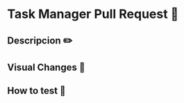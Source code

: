 <!-- 
Welcome, if you got here, that means you are going to make your first pull request, please add as much information as you can
to explain your changes
-->
# Task Manager Pull Request 📅

## Descripcion ✏️
<!-- Brief description of your changes, what does it do -->

## Visual Changes 🎨
<!-- OPTIONAL -->
<!-- Does your PR include visual changes ? Please add screenshots-->

## How to test 🐛
<!-- OPTIONAL  -->
<!-- What is the expected behaviour of your app once your chances are applied ? -->